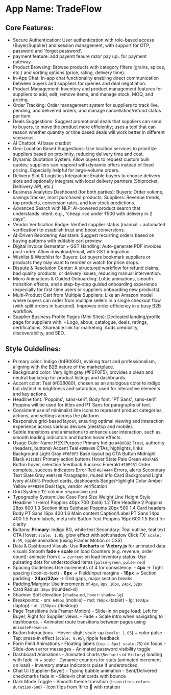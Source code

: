 # **App Name**: TradeFlow

## Core Features:

- Secure Authentication: User authentication with role-based access (Buyer/Supplier) and session management, with support for OTP, password and 'forgot password'.
- payment feature: add payemt feaure razor pay upi. for payment gateway.
- Product Browsing: Browse products with category filters (grains, spices, etc.) and sorting options (price, rating, delivery time).
- In-App Chat: In-app chat functionality enabling direct communication between buyers and suppliers for queries and deal negotiation.
- Product Management: Inventory and product management features for suppliers to add, edit, remove items, and manage stock, MOQ, and pricing.
- Order Tracking: Order management system for suppliers to track live, pending, and delivered orders, and manage cancellation/refund status per item.
- Deals Suggestions: Suggest promotional deals that suppliers can send to buyers, to move the product more efficiently; uses a tool that can reason whether quantity or time based deals will work better in different scenarios.
- AI Chatbot: AI base chatbot
- Geo-Location Based Suggestions: Use location services to prioritize suppliers based on proximity, reducing delivery time and cost.
- Dynamic Quotation System: Allow buyers to request custom bulk quotes; suppliers can respond with dynamic offers instead of fixed pricing. Especially helpful for large-volume orders.
- Delivery Slot & Logistics Integration: Enable buyers to choose delivery slots and optionally integrate with local delivery partners (Shiprocket, Delhivery API, etc.).
- Business Analytics Dashboard (for both parties): Buyers: Order volume, savings tracker, most purchased products. Suppliers: Revenue trends, top products, conversion rates, and low stock predictions.
- Advanced Search with NLP: AI-powered product search that understands intent: e.g., 
“cheap rice under ₹500 with delivery in 2 days”.
- Vendor Verification Badge: Verified supplier status (manual + automated verification) to establish trust and boost conversions.
- AI-Driven Reordering Assistant: Suggest recurring orders based on buying patterns with editable cart preview.
- Digital Invoice Generator + GST Handling: Auto-generate PDF invoices post-order. Allow download/email, with GST integration.
- Wishlist & Watchlist for Buyers: Let buyers bookmark suppliers or products they may want to reorder or watch for price drops.
- Dispute & Resolution Center: A structured workflow for refund claims, bad quality products, or delivery issues, reducing manual intervention.
- Micro Animations & Guided Onboarding: Lottie animations, smooth transition effects, and a step-by-step guided onboarding experience (especially for first-time users or suppliers onboarding new products).
- Multi-Product Cart from Multiple Suppliers: Like an Amazon model where buyers can order from multiple sellers in a single checkout flow (with split orders in backend). Improves order efficiency in a busy B2B workflow.
- Supplier Business Profile Pages (Mini Sites): Dedicated landing/profile page for suppliers with: - Logo, about, catalogue, deals, ratings, certifications. Shareable link for marketing. Adds credibility, discoverability, and SEO.

## Style Guidelines:

- Primary color: Indigo (#4B0082), evoking trust and professionalism, aligning with the B2B nature of the marketplace.
- Background color: Very light gray (#F0F0F5), provides a clean and neutral backdrop for product listings and dashboards.
- Accent color: Teal (#008080), chosen as an analogous color to indigo but distinct in brightness and saturation, used for interactive elements and key actions.
- Headline font: 'Poppins', sans-serif. Body font: 'PT Sans', sans-serif. Poppins will be used for titles and PT Sans for paragraphs of text.
- Consistent use of minimalist line icons to represent product categories, actions, and settings across the platform.
- Responsive grid-based layout, ensuring optimal viewing and interaction experience across various devices (desktop and mobile).
- Subtle transitions and animations to enhance user interaction, such as smooth loading indicators and button hover effects.
- Usage Color Name HEX Purpose Primary Indigo `#4B0082` Trust, authority (headers, buttons) Accent Teal `#008080` CTAs, highlights, links Background Light Gray `#F0F0F5` Base layout bg CTA Button Midnight Black `#111827` Primary action buttons Hover State Pale Green `#D1FAE5` Button hover, selection feedback Success Emerald `#10B981` Order complete, success indicators Error Red `#EF4444` Errors, alerts Secondary Text Slate Gray `#6B7280` Paragraphs, muted info Card Background Light Ivory `#FAF9F6` Product cards, dashboards Badge/Highlight Color Amber Yellow `#FFB300` Deal tags, vendor verification
- Grid System: 12-column responsive grid
- Typography System:Use Case Font Size Weight Line Height Style Headline 1 (Hero) Poppins 40px 700 (bold) 1.2 Title Headline 2 Poppins 28px 600 1.3 Section titles Subhead Poppins 20px 500 1.4 Card headers Body PT Sans 16px 400 1.6 Main content Caption/Label PT Sans 14px 400 1.5 Form labels, meta info Button Text Poppins 16px 600 1.5 Bold for clarity
- Buttons: **Primary**: Indigo BG, white text Secondary: Teal outline, teal text CTA Hover: `scale: 1.05`, glow effect with soft shadow Click FX: `scale: 0.95`, ripple animation (using Framer Motion or CSS)
- Data & Dashboard Visuals: Use **Recharts** or **Victory.js** for animated data visuals Smooth **fade + scale** on load Counters (e.g. revenue, order count): animate from `0 → current` on load Inventory status: Use pulsating dots for understocked items (`pulse-green`, `pulse-red`)
- Spacing Guidelines:Use increments of 4 for consistency: - **4px** → Tight spacing (icon-to-text) - **8px** → Field/input margins - **16px** → Section padding - **24px/32px** → Grid gaps, major section breaks
- Padding/Margins: Use increments of `4px`, `8px`, `16px`, `24px`, `32px`
- Card Radius: `16px` (rounded-xl)
- Shadow: Soft elevation (`shadow-md`, `hover:shadow-lg`)
- Breakpoints: - sm: `640px` (mobile) - md: `768px` (tablet) - lg: `1024px` (laptop) - xl: `1280px`+ (desktop)
- Page Transitions (via Framer Motion) - Slide-in on page load: Left for Buyer, Right for Supplier views. - Fade + Scale intro when navigating to dashboards. - Animated route transitions between pages using `AnimatePresence`.
- Button Interactions - Hover: slight scale-up (`scale: 1.05`) + color pulse - Tap: press-in effect (`scale: 0.95`), ripple feedback
- Form Field Animations - Floating labels (`top-[-8px] scale-75`) on focus - Slide-down error messages - Animated password visibility toggle
- Dashboard Animations - Animated charts (`Recharts` or `Victory`) loading with fade-in + scale - Dynamic counters for stats (animated increment on load) - Inventory status indicators pulse if understocked
- Chat UI (Supplier-Buyer) - Typing bubble animation - Sent/Delivered checkmarks fade in - Slide-in chat cards with bounce
- Dark Mode Toggle - Smooth theme transition (`transition-colors duration-500`) - Icon flips from ☀️ to 🌙 with rotation